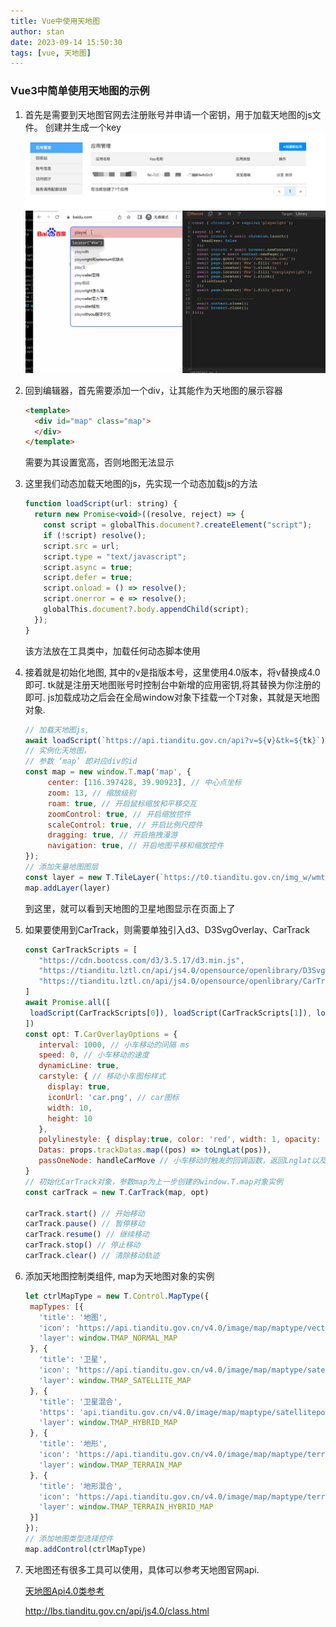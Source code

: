 ```yaml
---
title: Vue中使用天地图
author: stan
date: 2023-09-14 15:50:30
tags: [vue, 天地图]
---
```


### Vue3中简单使用天地图的示例

1. 首先是需要到天地图官网去注册账号并申请一个密钥，用于加载天地图的js文件。
   创建并生成一个key
    ![天地图Key](/images/tianditu_key.png)
    ![示例](../images/playwright/playwright-baidu.gif)

2. 回到编辑器，首先需要添加一个div，让其能作为天地图的展示容器
    ```html
    <template>
      <div id="map" class="map">
      </div>
    </template>
    ```
    需要为其设置宽高，否则地图无法显示

3. 这里我们动态加载天地图的js，先实现一个动态加载js的方法
    ```javascript
    function loadScript(url: string) {
      return new Promise<void>((resolve, reject) => {
        const script = globalThis.document?.createElement("script");
        if (!script) resolve();
        script.src = url;
        script.type = "text/javascript";
        script.async = true;
        script.defer = true;
        script.onload = () => resolve();
        script.onerror = e => resolve();
        globalThis.document?.body.appendChild(script);
      });
    }
    ```
    该方法放在工具类中，加载任何动态脚本使用

4. 接着就是初始化地图, 其中的v是指版本号，这里使用4.0版本，将v替换成4.0即可.
   tk就是注册天地图账号时控制台中新增的应用密钥,将其替换为你注册的即可.
   js加载成功之后会在全局window对象下挂载一个T对象，其就是天地图对象.
   ```javascript
   // 加载天地图js, 
   await loadScript(`https://api.tianditu.gov.cn/api?v=${v}&tk=${tk}`);
   // 实例化天地图，
   // 参数 ‘map’ 即对应div的id
   const map = new window.T.map('map', {
        center: [116.397428, 39.90923], // 中心点坐标  
        zoom: 13, // 缩放级别  
        roam: true, // 开启鼠标缩放和平移交互
        zoomControl: true, // 开启缩放控件  
        scaleControl: true, // 开启比例尺控件  
        dragging: true, // 开启拖拽漫游  
        navigation: true, // 开启地图平移和缩放控件  
   });
   // 添加矢量地图图层
   const layer = new T.TileLayer(`https://t0.tianditu.gov.cn/img_w/wmts?SERVICE=WMTS&REQUEST=GetTile&VERSION=1.0.0&LAYER=img&STYLE=default&TILEMATRIXSET=w&FORMAT=tiles&TILEMATRIX={z}&TILEROW={y}&TILECOL={x}&tk=${tk}`)
   map.addLayer(layer)
   ```
   到这里，就可以看到天地图的卫星地图显示在页面上了

5. 如果要使用到CarTrack，则需要单独引入d3、D3SvgOverlay、CarTrack
   ```javascript
   const CarTrackScripts = [
      "https://cdn.bootcss.com/d3/3.5.17/d3.min.js",
      "https://tianditu.lztl.cn/api/js4.0/opensource/openlibrary/D3SvgOverlay.min.js",
      "https://tianditu.lztl.cn/api/js4.0/opensource/openlibrary/CarTrack.min.js"
   ]
   await Promise.all([
    loadScript(CarTrackScripts[0]), loadScript(CarTrackScripts[1]), loadScript(CarTrackScripts[2])
   ])
   const opt: T.CarOverlayOptions = {
      interval: 1000, // 小车移动的间隔 ms
      speed: 0, // 小车移动的速度
      dynamicLine: true,
      carstyle: { // 移动小车图标样式
        display: true,
        iconUrl: 'car.png', // car图标
        width: 10,
        height: 10
      },
      polylinestyle: { display:true, color: 'red', width: 1, opacity: 1, }, // 移动轨迹路线样式
      Datas: props.trackDatas.map((pos) => toLngLat(pos)),
      passOneNode: handleCarMove // 小车移动时触发的回调函数，返回Lnglat以及index
   }
   // 初始化CarTrack对象，参数map为上一步创建的window.T.map对象实例
   const carTrack = new T.CarTrack(map, opt)
    
   carTrack.start() // 开始移动
   carTrack.pause() // 暂停移动
   carTrack.resume() // 继续移动
   carTrack.stop() // 停止移动
   carTrack.clear() // 清除移动轨迹
   ```

6. 添加天地图控制类组件, map为天地图对象的实例
   ```javascript
   let ctrlMapType = new T.Control.MapType({
    mapTypes: [{
      'title': '地图',
      'icon': 'https://api.tianditu.gov.cn/v4.0/image/map/maptype/vector.png',
      'layer': window.TMAP_NORMAL_MAP
    }, {
      'title': '卫星',
      'icon': 'https://api.tianditu.gov.cn/v4.0/image/map/maptype/satellite.png',
      'layer': window.TMAP_SATELLITE_MAP
    }, {
      'title': '卫星混合',
      'https': 'api.tianditu.gov.cn/v4.0/image/map/maptype/satellitepoi.png',
      'layer': window.TMAP_HYBRID_MAP
    }, {
      'title': '地形',
      'icon': 'https://api.tianditu.gov.cn/v4.0/image/map/maptype/terrain.png',
      'layer': window.TMAP_TERRAIN_MAP
    }, {
      'title': '地形混合',
      'icon': 'https://api.tianditu.gov.cn/v4.0/image/map/maptype/terrainpoi.png',
      'layer': window.TMAP_TERRAIN_HYBRID_MAP
    }]
   });
   // 添加地图类型选择控件
   map.addControl(ctrlMapType)
   ```
  
7. 天地图还有很多工具可以使用，具体可以参考天地图官网api. 
   
   [天地图Api4.0类参考](http://lbs.tianditu.gov.cn/api/js4.0/class.html)

   <http://lbs.tianditu.gov.cn/api/js4.0/class.html>